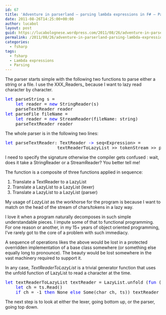 ```yaml
---
id: 67
title: 'Adventure in parserland – parsing lambda expressions in F# – Part II'
date: 2011-08-26T14:25:00+00:00
author: lucabol
layout: post
guid: https://lucabolognese.wordpress.com/2011/08/26/adventure-in-parserland-parsing-lambda-expressions-in-f-part-ii/
permalink: /2011/08/26/adventure-in-parserland-parsing-lambda-expressions-in-f-part-ii/
categories:
  - fsharp
tags:
  - fsharp
  - Lambda expressions
  - Parsing
---
```

The parser starts simple with the following two functions to parse either a string or a file. I use the XXX_Readers_ because I want to lazy read character by character.

<pre class="code"><span style="color:blue;">let </span>parseString s =
    <span style="color:blue;">let </span>reader = <span style="color:blue;">new </span>StringReader(s)
    parseTextReader reader
<span style="color:blue;">let </span>parseFile fileName =
    <span style="color:blue;">let </span>reader = <span style="color:blue;">new </span>StreamReader(fileName: string)
    parseTextReader reader</pre>

The whole parser is in the following two lines:

<pre class="code"><span style="color:blue;">let </span>parseTextReader: TextReader <span style="color:blue;">-&gt; </span>seq&lt;Expression&gt; =
                    textReaderToLazyList &gt;&gt; tokenStream &gt;&gt; parseExpressions</pre>

I need to specify the signature otherwise the compiler gets confused : wait, does it take a StringReader or a StreamReader? You better tell me!

The function is a composite of three functions applied in sequence:

  1. Translate a TextReader to a LazyList<char> 
  2. Translate a LazyList<char> to a LazyList<Token> (lexer) 
  3. Translate a LazyList<Token> to a LazyList<Expression> (parser) 

My usage of _LazyList_ as the workhorse for the program is because I want to match on the head of the stream of chars/tokens in a lazy way.

I love it when a program naturally decomposes in such simple understandable pieces. I impute some of that to functional programming. For one reason or another, in my 15+ years of object oriented programming, I’ve rarely got to the core of a problem with such immediacy.

A sequence of operations likes the above would be lost in a protected overridden implementation of a base class somewhere (or something else equally long to pronounce). The beauty would be lost somewhere in the vast machinery required to support it.

In any case, _TextReaderToLazyList_ is a trivial generator function that uses the unfold function of LazyList to read a character at the time.

<pre class="code"><span style="color:blue;">let </span>textReaderToLazyList textReader = LazyList.unfold (<span style="color:blue;">fun </span>(ts:TextReader) <span style="color:blue;">-&gt;
    let </span>ch = ts.Read()
    <span style="color:blue;">if </span>ch = -1 <span style="color:blue;">then </span>None <span style="color:blue;">else </span>Some(char ch, ts)) textReader</pre>

The next step is to look at either the lexer, going bottom up, or the parser, going top down.